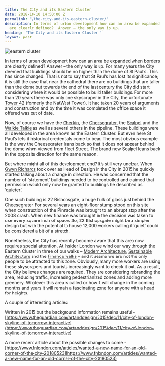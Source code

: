 ```yaml
---
title: The City and its Eastern Cluster
date: 2018-10-10 14:50:00 Z
permalink: "/the-city-and-its-eastern-cluster/"
description: In terms of urban development how can an area be expanded when borders
  are clearly defined?  Answer – the only way is up.
heading: 'The City and its Eastern Cluster '
layout: post
---
```


![eastern cluster](/uploads/eastern-cluster_1.jpg)

In terms of urban development how can an area be expanded when borders are clearly defined?  Answer – the only way is up.  For many years the City deemed that buildings should be no higher than the dome of St Paul’s.  This has since changed.  That is not to say that St Paul’s has lost its significance; it is still the case that near the cathedral there are no buildings that are taller than the dome but towards the end of the last century the City did start considering where it would be possible to build taller buildings.  For more than 20 years there was only one skyscraper in the City, the unfortunate [Tower 42](http://www.tower42.com/) (formerly the NatWest Tower).  It had taken 20 years of arguments and construction and by the time it was completed the office space it offered was out of date. 

 

Now, of course we have the [Gherkin](http://www.thegherkinlondon.com/), the [Cheesegrater](https://www.theleadenhallbuilding.com/), the [Scalpel](https://thescalpelec3.co.uk/building-alt/) and the [Walkie Talkie](https://skygarden.london/about) as well as several others in the pipeline.  These buildings were all developed in the area known as the Eastern Cluster. But even here St Paul’s lets it historical credentials come to bear. The most obvious example is the way the Cheesegrater leans back so that it does not appear behind the dome when viewed from Fleet Street. The brand new Scalpel leans back in the opposite direction for the same reason. 

 

But where might all of this development end?  It’s still very unclear.  When [Gwyn Richards](http://www.newlondonarchitecture.org/nla-network/people/speakers/r/gwyn-richards) took over as Head of Design in the City in 2015 he quickly started talking about a change in direction.  He was concerned that the number of ‘statement’ buildings needed to be controlled and claimed that permission would only now be granted to buildings he described as ‘quieter’. 

 

One such building is 22 Bishopsgate, a huge hulk of glass just behind the Cheesegrater.  For several years an eight-floor stump stood on this site when construction of the Pinnacle was brought to an abrupt stop after the 2008 crash.  When new finance was brought in the decision was taken to use every square inch of space.  So, 22 Bishopsgate might be a simpler design but with the potential to house 12,000 workers calling it ‘quiet’ could be considered a bit of a stretch. 

 

Nonetheless, the City has recently become aware that this area now requires special attention.  At Insider London we wind our way through the Eastern Cluster in three of our walks – [Modern Architecture](https://www.insider-london.co.uk/tours/modern-architecture-tour/), [Sustainable Architecture](https://www.insider-london.co.uk/tours/sustainable-london-architecture-tour/) and the [Finance walks](https://www.insider-london.co.uk/tours/london-finance-walking-tour/) – and it seems we are not the only people to be attracted to this zone.  Obviously, many more workers are using these skyscrapers and tourists increasingly want to check it out.  As a result, the City believes changes are required.  They are considering rebranding the area, reducing traffic, increasing pedestrianized zones and adding more greenery.  Whatever this area is called or how it will change in the coming months and years it will remain a fascinating zone for anyone with a head for heights. 

 

A couple of interesting articles: 

 

Written in 2015 but the background information remains useful - [https://www.theguardian.com/artanddesign/2015/dec/11/city-of-london-skyline-of-tomorrow-interactive](https://www.theguardian.com/artanddesign/2015/dec/11/city-of-london-skyline-of-tomorrow-interactive) 

A more recent article about the possible changes to come - [https://www.fnlondon.com/articles/wanted-a-new-name-for-an-old-corner-of-the-city-20180523](https://www.fnlondon.com/articles/wanted-a-new-name-for-an-old-corner-of-the-city-20180523) 

 
